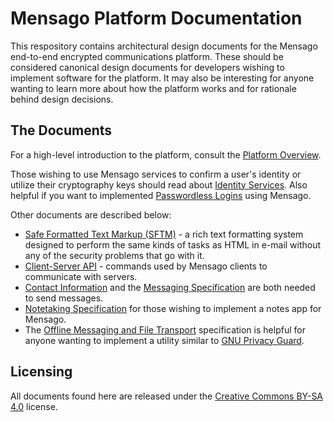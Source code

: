 # Mensago Platform Documentation

This respository contains architectural design documents for the Mensago end-to-end encrypted communications platform. These should be considered canonical design documents for developers wishing to implement software for the platform. It may also be interesting for anyone wanting to learn more about how the platform works and for rationale behind design decisions. 

## The Documents

For a high-level introduction to the platform, consult the [Platform Overview](https://github.com/mensago/mensago-docs/blob/master/Mensago%20Platform%20Overview.adoc).

Those wishing to use Mensago services to confirm a user's identity or utilize their cryptography keys should read about [Identity Services](https://github.com/mensago/mensago-docs/blob/master/Identity%20Services.adoc). Also helpful if you want to implemented [Passwordless Logins](https://github.com/mensago/mensago-docs/blob/master/Passwordless%20HTTP%20Auth.adoc) using Mensago.

Other documents are described below:

- [Safe Formatted Text Markup (SFTM)](https://github.com/mensago/mensago-docs/blob/master/Safe%20Formatted%20Text%20Markup.adoc) - a rich text formatting system designed to perform the same kinds of tasks as HTML in e-mail without any of the security problems that go with it.
- [Client-Server API](https://github.com/mensago/mensago-docs/blob/master/Client-Server%20API.adoc) - commands used by Mensago clients to communicate with servers.
- [Contact Information](https://github.com/mensago/mensago-docs/blob/master/Contact%20Info%20and%20Address%20Books.adoc) and the [Messaging Specification](https://github.com/mensago/mensago-docs/blob/master/Messaging%20Specification.adoc) are both needed to send messages.
- [Notetaking Specification](https://github.com/mensago/mensago-docs/blob/master/Note%20Specification.adoc) for those wishing to implement a notes app for Mensago.
- The [Offline Messaging and File Transport](https://github.com/mensago/mensago-docs/blob/master/Offline%20Messaging%20and%20File%20Transport.adoc) specification is helpful for anyone wanting to implement a utility similar to [GNU Privacy Guard](https://gnupg.org/).

## Licensing

All documents found here are released under the [Creative Commons BY-SA 4.0](https://creativecommons.org/licenses/by-sa/4.0/) license.
